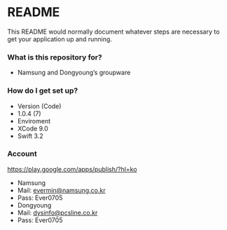 # README #

This README would normally document whatever steps are necessary to get your application up and running.

### What is this repository for? ###

* Namsung and Dongyoung’s groupware

### How do I get set up? ###

* Version (Code)
 * 1.0.4 (7)
* Enviroment
 * XCode 9.0
 * Swift 3.2

### Account ###

https://play.google.com/apps/publish/?hl=ko

* Namsung
 * Mail: evermin@namsung.co.kr
 * Pass: Ever0705
* Dongyoung
 * Mail: dysinfo@pcsline.co.kr
 * Pass: Ever0705